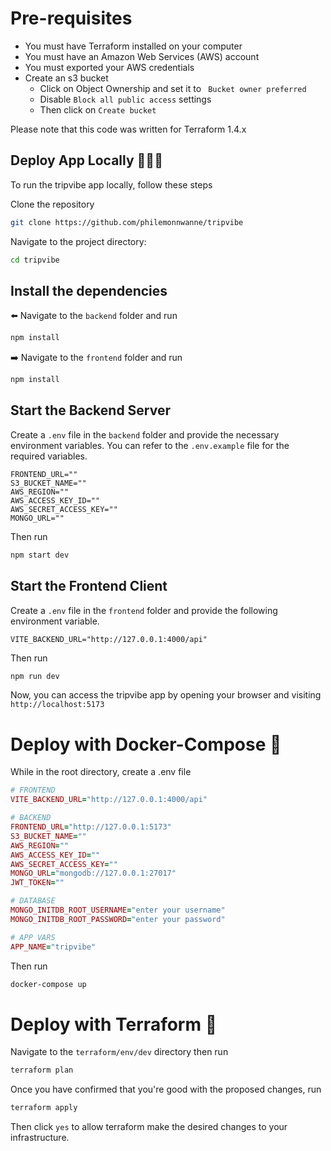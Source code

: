 # Pre-requisites

- You must have Terraform installed on your computer
- You must have an Amazon Web Services (AWS) account
- You must exported your AWS credentials
- Create an s3 bucket
  - Click on Object Ownership and set it to `
    Bucket owner preferred`
  - Disable `Block all public access` settings
  - Then click on `Create bucket`

Please note that this code was written for Terraform 1.4.x

## Deploy App Locally 👨🏾‍💻

To run the tripvibe app locally, follow these steps

Clone the repository

```sh
git clone https://github.com/philemonnwanne/tripvibe
```

Navigate to the project directory:

```sh
cd tripvibe
```

## Install the dependencies

⬅️ Navigate to the `backend` folder and run

```sh
npm install
```

➡️ Navigate to the `frontend` folder and run

```sh
npm install
```

## Start the Backend Server

Create a `.env` file in the `backend` folder and provide the necessary environment variables. You can refer to the `.env.example` file for the required variables.

```.env
FRONTEND_URL=""
S3_BUCKET_NAME=""
AWS_REGION=""
AWS_ACCESS_KEY_ID=""
AWS_SECRET_ACCESS_KEY=""
MONGO_URL=""
```

Then run

```sh
npm start dev
```

## Start the Frontend Client

Create a `.env` file in the `frontend` folder and provide the following environment variable.

```env
VITE_BACKEND_URL="http://127.0.0.1:4000/api"
```

Then run

```sh
npm run dev
```

Now, you can access the tripvibe app by opening your browser and visiting `http://localhost:5173`

# Deploy with Docker-Compose 🐬

While in the root directory, create a .env file

```ruby
# FRONTEND
VITE_BACKEND_URL="http://127.0.0.1:4000/api"

# BACKEND
FRONTEND_URL="http://127.0.0.1:5173"
S3_BUCKET_NAME=""
AWS_REGION=""
AWS_ACCESS_KEY_ID=""
AWS_SECRET_ACCESS_KEY=""
MONGO_URL="mongodb://127.0.0.1:27017"
JWT_TOKEN=""

# DATABASE
MONGO_INITDB_ROOT_USERNAME="enter your username"
MONGO_INITDB_ROOT_PASSWORD="enter your password"

# APP VARS
APP_NAME="tripvibe"
```

Then run

```sh
docker-compose up
```

# Deploy with Terraform 🐢

Navigate to the `terraform/env/dev` directory then run 

```sh
terraform plan
```

Once you have confirmed that you're good with the proposed changes, run

```sh
terraform apply
```

Then click `yes` to allow terraform make the desired changes to your infrastructure.
